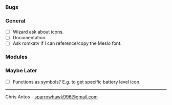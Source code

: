 ### Bugs

### General
- [ ] Wizard ask about icons.
- [ ] Documentation.
- [ ] Ask romkatv if I can reference/copy the Meslo font.

### Modules

### Maybe Later
- [ ] Functions as symbols?  E.g. to get specific battery level icon.

---
Chris Antos - sparrowhawk996@gmail.com
